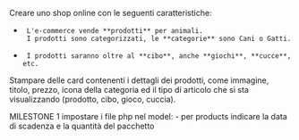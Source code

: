 Creare uno shop online con le seguenti caratteristiche:

 -      L'e-commerce vende **prodotti** per animali.
        I prodotti sono categorizzati, le **categorie** sono Cani o Gatti.

 -      I prodotti saranno oltre al **cibo**, anche **giochi**, **cucce**, etc.


 Stampare delle card contenenti i dettagli dei prodotti, come immagine, titolo, prezzo, icona della categoria ed il tipo di articolo che si sta visualizzando (prodotto, cibo, gioco, cuccia).

 MILESTONE 1
       impostare i file php nel model:
       - per products indicare la data di scadenza e la quantità del pacchetto
       